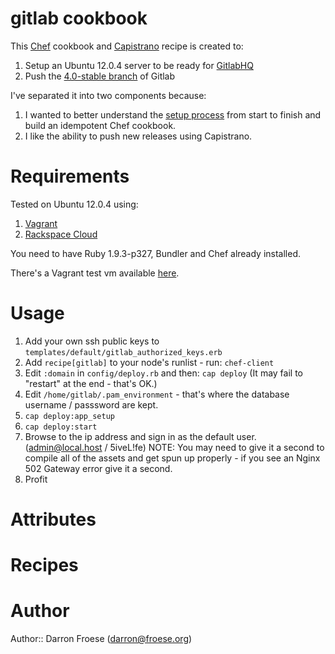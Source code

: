 # gitlab cookbook

This [Chef](http://www.opscode.com/chef/) cookbook and [Capistrano](https://github.com/capistrano/capistrano) recipe is created to:

1. Setup an Ubuntu 12.0.4 server to be ready for [GitlabHQ](https://github.com/gitlabhq/gitlabhq)
2. Push the [4.0-stable branch](https://github.com/gitlabhq/gitlabhq/tree/4-0-stable) of Gitlab

I've separated it into two components because:

1. I wanted to better understand the [setup process](https://github.com/gitlabhq/gitlab-recipes/tree/master/install/v4) from start to finish and build an idempotent Chef cookbook.
2. I like the ability to push new releases using Capistrano.

# Requirements

Tested on Ubuntu 12.0.4 using:

1. [Vagrant](http://www.vagrantup.com)
2. [Rackspace Cloud](http://www.rackspace.com/cloud/)

You need to have Ruby 1.9.3-p327, Bundler and Chef already installed.

There's a Vagrant test vm available [here](https://dl.dropbox.com/u/695019/vagrant/precise-193p327.box).

# Usage

1. Add your own ssh public keys to `templates/default/gitlab_authorized_keys.erb`
2. Add `recipe[gitlab]` to your node's runlist - run: `chef-client`
3. Edit `:domain` in `config/deploy.rb` and then: `cap deploy` (It may fail to "restart" at the end - that's OK.)
4. Edit `/home/gitlab/.pam_environment` - that's where the database username / passsword are kept.
5. `cap deploy:app_setup`
6. `cap deploy:start`
7. Browse to the ip address and sign in as the default user. (admin@local.host / 5iveL!fe) NOTE: You may need to give it a second to compile all of the assets and get spun up properly - if you see an Nginx 502 Gateway error give it a second.
8. Profit

# Attributes

# Recipes

# Author

Author:: Darron Froese (<darron@froese.org>)
